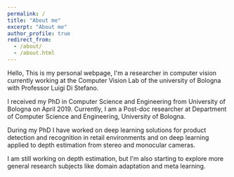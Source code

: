 ```yaml
---
permalink: /
title: "About me"
excerpt: "About me"
author_profile: true
redirect_from: 
  - /about/
  - /about.html
---
```


Hello,
This is my personal webpage, I'm a researcher in computer vision currently working at the Computer Vision Lab of the university of Bologna with Professor Luigi Di Stefano.

I received my PhD in Computer Science and Engineering from University of Bologna on April 2019. 
Currently, I am a Post-doc researcher at Department of Computer Science and Engineering, University of Bologna.

During my PhD I have worked on deep learning solutions for product detection and recognition in retail environments and on deep learning applied to depth estimation from stereo and monocular cameras.

I am still working on depth estimation, but I'm also starting to explore more general research subjects like domain adaptation and meta learning.